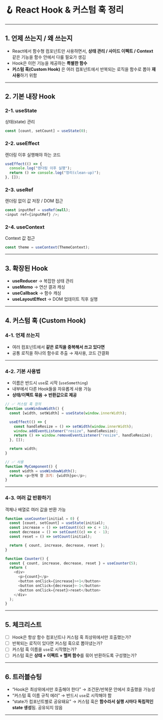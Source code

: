 # 🪝 React Hook & 커스텀 훅 정리

---

## 1. 언제 쓰는지 / 왜 쓰는지

- React에서 함수형 컴포넌트만 사용하면서, **상태 관리 / 사이드 이펙트 / Context** 같은 기능을 함수 안에서 다룰 필요가 생김
- Hook은 이런 기능을 제공하는 **특별한 함수**
- **커스텀 훅(Custom Hook)** 은 여러 컴포넌트에서 반복되는 로직을 함수로 뽑아 **재사용**하기 위함

---

## 2. 기본 내장 Hook

### 2-1. useState

상태(state) 관리

```js
const [count, setCount] = useState(0);
```

### 2-2. useEffect

렌더링 이후 실행해야 하는 코드

```js
useEffect(() => {
  console.log("렌더링 이후 실행");
  return () => console.log("정리(clean-up)");
}, []);
```

### 2-3. useRef

렌더링 없이 값 저장 / DOM 접근

```js
const inputRef = useRef(null);
<input ref={inputRef} />;
```

### 2-4. useContext

Context 값 접근

```js
const theme = useContext(ThemeContext);
```

---

## 3. 확장된 Hook

- **useReducer** → 복잡한 상태 관리
- **useMemo** → 연산 결과 캐싱
- **useCallback** → 함수 캐싱
- **useLayoutEffect** → DOM 업데이트 직후 실행

---

## 4. 커스텀 훅 (Custom Hook)

### 4-1. 언제 쓰는지

- 여러 컴포넌트에서 **같은 로직을 중복해서 쓰고 있다면**
- 공통 로직을 하나의 함수로 추출 → 재사용, 코드 간결화

---

### 4-2. 기본 사용법

- 이름은 반드시 `use`로 시작 (`useSomething`)
- 내부에서 다른 Hook들을 자유롭게 사용 가능
- **상태/이펙트 묶음 → 반환값으로 제공**

```js
// ✅ 커스텀 훅 정의
function useWindowWidth() {
  const [width, setWidth] = useState(window.innerWidth);

  useEffect(() => {
    const handleResize = () => setWidth(window.innerWidth);
    window.addEventListener("resize", handleResize);
    return () => window.removeEventListener("resize", handleResize);
  }, []);

  return width;
}

// ✅ 사용
function MyComponent() {
  const width = useWindowWidth();
  return <p>현재 창 크기: {width}px</p>;
}
```

---

### 4-3. 여러 값 반환하기

객체나 배열로 여러 값을 반환 가능

```js
function useCounter(initial = 0) {
  const [count, setCount] = useState(initial);
  const increase = () => setCount((c) => c + 1);
  const decrease = () => setCount((c) => c - 1);
  const reset = () => setCount(initial);

  return { count, increase, decrease, reset };
}

function Counter() {
  const { count, increase, decrease, reset } = useCounter(5);
  return (
    <div>
      <p>{count}</p>
      <button onClick={increase}>+1</button>
      <button onClick={decrease}>-1</button>
      <button onClick={reset}>reset</button>
    </div>
  );
}
```

---

## 5. 체크리스트

- [ ] Hook은 항상 함수 컴포넌트나 커스텀 훅 최상위에서만 호출했는가?
- [ ] 반복되는 로직이 있다면 커스텀 훅으로 뽑아냈는가?
- [ ] 커스텀 훅 이름을 `use`로 시작했는가?
- [ ] 커스텀 훅은 **상태 + 이펙트 + 헬퍼 함수**를 묶어 반환하도록 구성했는가?

---

## 6. 트러블슈팅

- “Hook은 최상위에서만 호출해야 한다” → 조건문/반복문 안에서 호출했을 가능성
- “커스텀 훅 이름 규칙 에러” → 반드시 `use`로 시작해야 함
- “state가 컴포넌트별로 공유돼요” → 커스텀 훅은 **함수라서 실행 시마다 독립적인 state 생성**됨. 공유되지 않음

---
